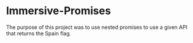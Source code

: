# Immersive-Promises
The purpose of this project was to use nested promises to use a given API that returns the Spain flag.

